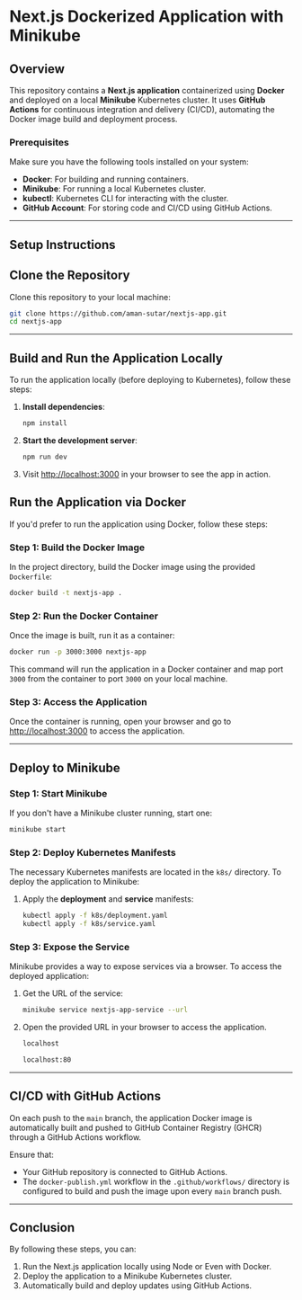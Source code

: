 # Next.js Dockerized Application with Minikube

## Overview

This repository contains a **Next.js application** containerized using **Docker** and deployed on a local **Minikube** Kubernetes cluster. It uses **GitHub Actions** for continuous integration and delivery (CI/CD), automating the Docker image build and deployment process.

### Prerequisites

Make sure you have the following tools installed on your system:

* **Docker**: For building and running containers.
* **Minikube**: For running a local Kubernetes cluster.
* **kubectl**: Kubernetes CLI for interacting with the cluster.
* **GitHub Account**: For storing code and CI/CD using GitHub Actions.

---

## Setup Instructions

## Clone the Repository

Clone this repository to your local machine:

```bash
git clone https://github.com/aman-sutar/nextjs-app.git
cd nextjs-app
```
---

## Build and Run the Application Locally

To run the application locally (before deploying to Kubernetes), follow these steps:

1. **Install dependencies**:

   ```bash
   npm install
   ```

2. **Start the development server**:

   ```bash
   npm run dev
   ```

3. Visit [http://localhost:3000](http://localhost:3000) in your browser to see the app in action.


## Run the Application via Docker

If you'd prefer to run the application using Docker, follow these steps:

### Step 1: Build the Docker Image

In the project directory, build the Docker image using the provided `Dockerfile`:

```bash
docker build -t nextjs-app .
```

### Step 2: Run the Docker Container

Once the image is built, run it as a container:

```bash
docker run -p 3000:3000 nextjs-app
```

This command will run the application in a Docker container and map port `3000` from the container to port `3000` on your local machine.

### Step 3: Access the Application

Once the container is running, open your browser and go to [http://localhost:3000](http://localhost:3000) to access the application.

---

## Deploy to Minikube

### Step 1: Start Minikube

If you don't have a Minikube cluster running, start one:

```bash
minikube start
```

### Step 2: Deploy Kubernetes Manifests

The necessary Kubernetes manifests are located in the `k8s/` directory. To deploy the application to Minikube:

1. Apply the **deployment** and **service** manifests:

   ```bash
   kubectl apply -f k8s/deployment.yaml
   kubectl apply -f k8s/service.yaml
   ```

### Step 3: Expose the Service

Minikube provides a way to expose services via a browser. To access the deployed application:

1. Get the URL of the service:

   ```bash
   minikube service nextjs-app-service --url
   ```

2. Open the provided URL in your browser to access the application.

   ```bash
   localhost 
   ```
    ```bash
   localhost:80 
   ```


---

## CI/CD with GitHub Actions

On each push to the `main` branch, the application Docker image is automatically built and pushed to GitHub Container Registry (GHCR) through a GitHub Actions workflow.

Ensure that:

* Your GitHub repository is connected to GitHub Actions.
* The `docker-publish.yml` workflow in the `.github/workflows/` directory is configured to build and push the image upon every `main` branch push.

---

## Conclusion

By following these steps, you can:

1. Run the Next.js application locally using Node or Even with Docker.
2. Deploy the application to a Minikube Kubernetes cluster.
3. Automatically build and deploy updates using GitHub Actions.

